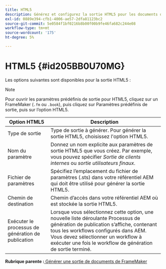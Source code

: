 ```yaml
---
title: HTML5
description: Générez et configurez la sortie HTML5 pour les documents de FrameMaker dans AEM Guides.
exl-id: 0889e394-cfb1-4006-ae57-2dfa81123bc2
source-git-commit: 5e0584f1bf0216b8b00f00b9fe46fa682c244e08
workflow-type: tm+mt
source-wordcount: '175'
ht-degree: 5%

---
```


# HTML5 {#id205BB0U70MG}

Les options suivantes sont disponibles pour la sortie HTML5 :

>[!NOTE]
>
> Pour ouvrir les paramètres prédéfinis de sortie pour HTML5, cliquez sur un FrameMaker \(`.fm` ou `.book`\), puis cliquez sur Paramètres prédéfinis de sortie, puis sur l’option HTML5.

| Option HTML5 | Description |
|------------|-----------|
| Type de sortie | Type de sortie à générer. Pour générer la sortie HTML5, choisissez l&#39;option HTML5. |
| Nom du paramètre | Donnez un nom explicite aux paramètres de sortie HTML5 que vous créez. Par exemple, vous pouvez spécifier *Sortie de clients internes* ou *sortie utilisateurs finaux*. |
| Fichier de paramètres | Spécifiez l’emplacement du fichier de paramètres \(.sts\) dans votre référentiel AEM qui doit être utilisé pour générer la sortie HTML5. |
| Chemin de destination | Chemin d’accès dans votre référentiel AEM où est stockée la sortie HTML5. |
| Exécuter le processus de génération de publication | Lorsque vous sélectionnez cette option, une nouvelle liste déroulante Processus de génération de publication s’affiche, contenant tous les workflows configurés dans AEM. Vous devez sélectionner un workflow à exécuter une fois le workflow de génération de sortie terminé. |

**Rubrique parente :**[ Générer une sortie de documents de FrameMaker](fm-output-generatation.md)
